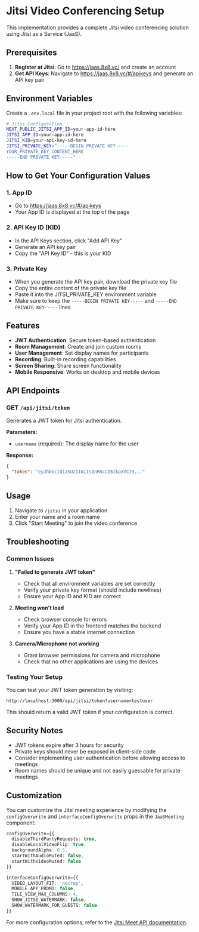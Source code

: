 # Jitsi Video Conferencing Setup

This implementation provides a complete Jitsi video conferencing solution using Jitsi as a Service (JaaS).

## Prerequisites

1. **Register at Jitsi**: Go to https://jaas.8x8.vc/ and create an account
2. **Get API Keys**: Navigate to https://jaas.8x8.vc/#/apikeys and generate an API key pair

## Environment Variables

Create a `.env.local` file in your project root with the following variables:

```bash
# Jitsi Configuration
NEXT_PUBLIC_JITSI_APP_ID=your-app-id-here
JITSI_APP_ID=your-app-id-here
JITSI_KID=your-api-key-id-here
JITSI_PRIVATE_KEY="-----BEGIN PRIVATE KEY-----
YOUR_PRIVATE_KEY_CONTENT_HERE
-----END PRIVATE KEY-----"
```

## How to Get Your Configuration Values

### 1. App ID
- Go to https://jaas.8x8.vc/#/apikeys
- Your App ID is displayed at the top of the page

### 2. API Key ID (KID)
- In the API Keys section, click "Add API Key"
- Generate an API key pair
- Copy the "API Key ID" - this is your KID

### 3. Private Key
- When you generate the API key pair, download the private key file
- Copy the entire content of the private key file
- Paste it into the JITSI_PRIVATE_KEY environment variable
- Make sure to keep the `-----BEGIN PRIVATE KEY-----` and `-----END PRIVATE KEY-----` lines

## Features

- **JWT Authentication**: Secure token-based authentication
- **Room Management**: Create and join custom rooms
- **User Management**: Set display names for participants
- **Recording**: Built-in recording capabilities
- **Screen Sharing**: Share screen functionality
- **Mobile Responsive**: Works on desktop and mobile devices

## API Endpoints

### GET `/api/jitsi/token`
Generates a JWT token for Jitsi authentication.

**Parameters:**
- `username` (required): The display name for the user

**Response:**
```json
{
  "token": "eyJhbGciOiJSUzI1NiIsInR5cCI6IkpXVCJ9..."
}
```

## Usage

1. Navigate to `/jitsi` in your application
2. Enter your name and a room name
3. Click "Start Meeting" to join the video conference

## Troubleshooting

### Common Issues

1. **"Failed to generate JWT token"**
   - Check that all environment variables are set correctly
   - Verify your private key format (should include newlines)
   - Ensure your App ID and KID are correct

2. **Meeting won't load**
   - Check browser console for errors
   - Verify your App ID in the frontend matches the backend
   - Ensure you have a stable internet connection

3. **Camera/Microphone not working**
   - Grant browser permissions for camera and microphone
   - Check that no other applications are using the devices

### Testing Your Setup

You can test your JWT token generation by visiting:
```
http://localhost:3000/api/jitsi/token?username=testuser
```

This should return a valid JWT token if your configuration is correct.

## Security Notes

- JWT tokens expire after 3 hours for security
- Private keys should never be exposed in client-side code
- Consider implementing user authentication before allowing access to meetings
- Room names should be unique and not easily guessable for private meetings

## Customization

You can customize the Jitsi meeting experience by modifying the `configOverwrite` and `interfaceConfigOverwrite` props in the `JaaSMeeting` component:

```typescript
configOverwrite={{
  disableThirdPartyRequests: true,
  disableLocalVideoFlip: true,
  backgroundAlpha: 0.5,
  startWithAudioMuted: false,
  startWithVideoMuted: false
}}

interfaceConfigOverwrite={{
  VIDEO_LAYOUT_FIT: 'nocrop',
  MOBILE_APP_PROMO: false,
  TILE_VIEW_MAX_COLUMNS: 4,
  SHOW_JITSI_WATERMARK: false,
  SHOW_WATERMARK_FOR_GUESTS: false
}}
```

For more configuration options, refer to the [Jitsi Meet API documentation](https://jitsi.github.io/handbook/docs/dev-guide/dev-guide-iframe).